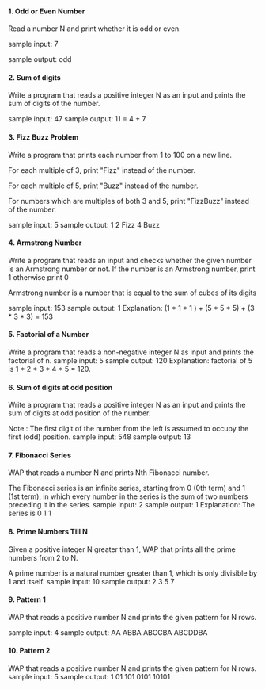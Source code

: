 #### 1. Odd or Even Number

Read a number N and print whether it is odd or even.

sample input: 7

sample output: odd

#### 2. Sum of digits
Write a program that reads a positive integer N as an input and prints the sum of digits of the number.

sample input: 47
sample output: 11 = 4 + 7


#### 3. Fizz Buzz Problem
Write a program that prints each number from 1 to 100 on a new line.

For each multiple of 3, print "Fizz" instead of the number. 

For each multiple of 5, print "Buzz" instead of the number. 

For numbers which are multiples of both 3 and 5, print "FizzBuzz" instead of the number.

sample input: 5
sample output: 1 2 Fizz 4 Buzz

#### 4. Armstrong Number
Write a program that reads an input and checks whether the given number is an Armstrong number or not. If the number is an Armstrong number, print 1 otherwise print 0

Armstrong number is a number that is equal to the sum of cubes of its digits

sample input: 153
sample output: 1 
Explanation: (1 * 1 * 1 ) + (5 * 5 * 5) + (3 * 3 * 3) = 153

#### 5. Factorial of a Number
Write a program that reads a non-negative integer N as input and prints the factorial of n.
sample input: 5
sample output: 120
Explanation: factorial of 5 is 1 * 2 * 3 * 4 * 5 = 120.

#### 6. Sum of digits at odd position
Write a program that reads a positive integer N as an input and prints the sum of digits at odd position of the number.

Note : The first digit of the number from the left is assumed to occupy the first (odd) position.
sample input: 548
sample output: 13

#### 7. Fibonacci Series
WAP that reads a number N and prints Nth Fibonacci number.

The Fibonacci series is an infinite series, starting from 0 (0th term) and 1 (1st term), in which every number in the series is the sum of two numbers preceding it in the series.
sample input: 2
sample output: 1
Explanation: The series is 0 1 1


#### 8. Prime Numbers Till N
Given a positive integer N greater than 1, WAP that prints all the prime numbers from 2 to N.

A prime number is a natural number greater than 1, which is only divisible by 1 and itself.
sample input: 10
sample output: 2 3 5 7


#### 9. Pattern 1
WAP that reads a positive number N and prints the given pattern for N rows.


sample input: 4
sample output: 
AA
ABBA
ABCCBA
ABCDDBA


#### 10. Pattern 2
WAP that reads a positive number N and prints the given pattern for N rows.
sample input: 5
sample output: 
1
01
101
0101
10101




